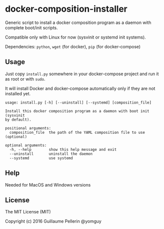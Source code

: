 # docker-composition-installer

Generic script to install a docker composition program as a daemon with complete boot/init scripts.

Compatible only with Linux for now (sysvinit or systemd init systems).

Dependencies: `python`,  `wget` (for docker), `pip` (for docker-compose)

## Usage

Just copy `install.py` somewhere in your docker-compose project and run it as root or with `sudo`.

It will install Docker and docker-compose automatically only if they are not installed yet.

```
usage: install.py [-h] [--uninstall] [--systemd] [composition_file]

Install this docker composition program as a daemon with boot init (sysvinit
by default).

positional arguments:
  composition_file  the path of the YAML composition file to use (optional)

optional arguments:
  -h, --help        show this help message and exit
  --uninstall       uninstall the daemon
  --systemd         use systemd
```

## Help

Needed for MacOS and Windows versions

## License

The MIT License (MIT)

Copyright (c) 2016 Guillaume Pellerin @yomguy
